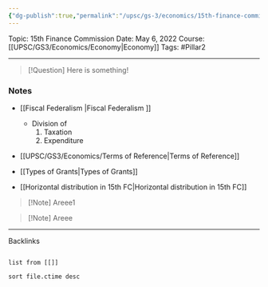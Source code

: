 ```yaml
---
{"dg-publish":true,"permalink":"/upsc/gs-3/economics/15th-finance-commission/","dgHomeLink":true,"dgPassFrontmatter":false}
---
```


Topic: 15th Finance Commission
Date: May 6, 2022
Course: [[UPSC/GS3/Economics/Economy|Economy]]
Tags: #Pillar2 

---

> [!Question]
> Here is something! 


### Notes
- [[Fiscal Federalism |Fiscal Federalism ]]
	- Division of 
		1. Taxation 
		2. Expenditure

- [[UPSC/GS3/Economics/Terms of Reference|Terms of Reference]] 
- [[Types of Grants|Types of Grants]]
- [[Horizontal distribution in 15th FC|Horizontal distribution in 15th FC]]

>[!Note] Areee1

>[!Note] Areee




---
Backlinks
```dataview

list from [[]]

sort file.ctime desc

```
